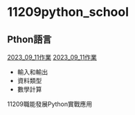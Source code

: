 # __11209python_school__
## Pthon語言
[2023_09_11作業](./資料夾1/README.md)
[2023_09_11作業](./資料夾1/lesson5.ipyb)




- 輸入和輸出
- 資料類型
- 數學計算


11209職能發展Python實戰應用
